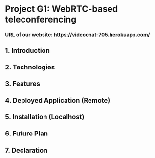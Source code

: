 # **Project G1: WebRTC-based teleconferencing** 

### **URL of our website:** https://videochat-705.herokuapp.com/

## **1. Introduction**

## **2. Technologies**

## **3. Features**

## **4. Deployed Application (Remote)**

## **5. Installation (Localhost)**

## **6. Future Plan**

## **7. Declaration**


